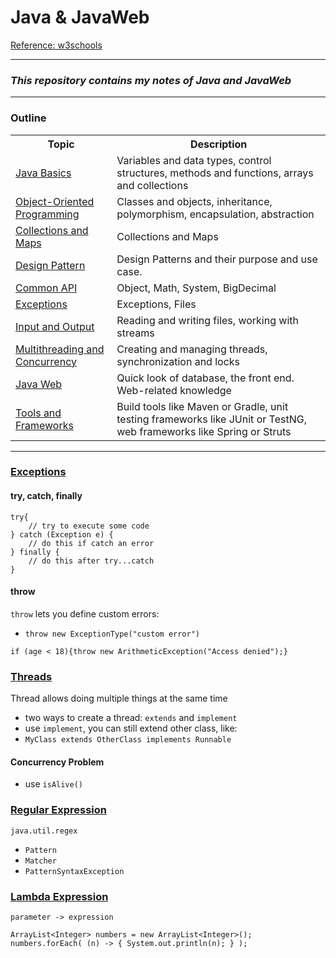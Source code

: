 # Java & JavaWeb
[Reference: w3schools](https://www.w3schools.com/java/default.asp)

---
### *This repository contains my notes of Java and JavaWeb*

---
### Outline
<table>
    <tr>
        <th>Topic</th>
        <th>Description</th>
    </tr>
    <tr>
        <td><a href="topics/1_JavaBasics.md">Java Basics</a></td>
        <td>Variables and data types, control structures, methods and functions, arrays and collections</td>
    </tr>
    <tr>
        <td><a href="topics/2_ObjectOrientedProgramming.md">Object-Oriented Programming</a></td>
        <td>Classes and objects, inheritance, polymorphism, encapsulation, abstraction</td>
    </tr>
    <tr>
        <td><a href="topics/3_CollectionsMaps.md">Collections and Maps</a></td>
        <td>Collections and Maps</td>
    </tr>
    <tr>
        <td><a href="topics/4_DesignPattern.md">Design Pattern</a></td>
        <td>Design Patterns and their purpose and use case.</td>
    </tr>
    <tr>
        <td><a href="topics/5_CommonAPI.md">Common API</a></td>
        <td>Object, Math, System, BigDecimal</td>
    </tr>
    <tr>
        <td><a href="topics/6_Exceptions.md">Exceptions</a></td>
        <td>Exceptions, Files</td>
    </tr>
    <tr>
        <td><a href="topics/7_InputAndOutput.md">Input and Output</a></td>
        <td>Reading and writing files, working with streams</td>
    </tr>
    <tr>
        <td><a href="topics/8_Multithreading.md">Multithreading and Concurrency</a></td>
        <td>Creating and managing threads, synchronization and locks</td>
    </tr>
    <tr>
        <td><a href="topics/9_JavaWeb.md">Java Web</a></td>
        <td>Quick look of database, the front end. Web-related knowledge</td>
    </tr>
    <tr>
        <td><a href="topics/10_ToolsAndFrameworks.md">Tools and Frameworks</a></td>
        <td>Build tools like Maven or Gradle, unit testing frameworks like JUnit or TestNG, web frameworks like Spring or Struts</td>
    </tr>
</table>

---
<div id="exceptions">

### [Exceptions](https://www.w3schools.com/java/java_try_catch.asp)
#### try, catch, finally
```
try{
    // try to execute some code
} catch (Exception e) {
    // do this if catch an error
} finally {
    // do this after try...catch
}
```
#### throw
`throw` lets you define custom errors: 
- `throw new ExceptionType("custom error")`
```
if (age < 18){throw new ArithmeticException("Access denied");}
```
</div>

<div id="threads">

### [Threads](https://www.w3schools.com/java/java_threads.asp)
Thread allows doing multiple things at the same time
- two ways to create a thread: `extends` and `implement`
- use `implement`, you can still extend other class, like:
- `MyClass extends OtherClass implements Runnable`
#### Concurrency Problem
- use `isAlive()`
</div>

### [Regular Expression](https://www.w3schools.com/java/java_regex.asp)
`java.util.regex`
- `Pattern`
- `Matcher`
- `PatternSyntaxException`

### [Lambda Expression](https://www.w3schools.com/java/java_lambda.asp)
`parameter -> expression`

```
ArrayList<Integer> numbers = new ArrayList<Integer>();
numbers.forEach( (n) -> { System.out.println(n); } );
```